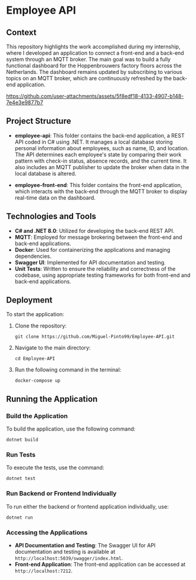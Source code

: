 # Employee API

## Context

This repository highlights the work accomplished during my internship, where I developed an application
to connect a front-end and a back-end system through an MQTT broker. The main goal was to build a fully
functional dashboard for the Hoppenbrouwers factory floors across the Netherlands.
The dashboard remains updated by subscribing to various topics on an MQTT broker, which are continuously
refreshed by the back-end application.

https://github.com/user-attachments/assets/5f8edf18-4133-4907-b148-7e4e3e9877b7

## Project Structure

- **employee-api**: This folder contains the back-end application, a REST API coded in C# using .NET. It manages a local database storing personal information about employees, such as name, ID, and location. The API determines each employee's state by comparing their work pattern with check-in status, absence records, and the current time. It also includes an MQTT publisher to update the broker when data in the local database is altered.

- **employee-front-end**: This folder contains the front-end application, which interacts with the back-end through the MQTT broker to display real-time data on the dashboard.

## Technologies and Tools

- **C# and .NET 8.0**: Utilized for developing the back-end REST API.
- **MQTT**: Employed for message brokering between the front-end and back-end applications.
- **Docker**: Used for containerizing the applications and managing dependencies.
- **Swagger UI**: Implemented for API documentation and testing.
- **Unit Tests**: Written to ensure the reliability and correctness of the codebase, using appropriate testing frameworks for both front-end and back-end applications.

## Deployment

To start the application:

1. Clone the repository:
   ```
   git clone https://github.com/Miguel-Pinto99/Employee-API.git
   ```

2. Navigate to the main directory:
   ```
   cd Employee-API
   ```

3. Run the following command in the terminal:
   ```
   docker-compose up
   ```


## Running the Application

### Build the Application
To build the application, use the following command:
   ```
   dotnet build
   ```

### Run Tests
To execute the tests, use the command:
   ```
   dotnet test
   ```

### Run Backend or Frontend Individually
To run either the backend or frontend application individually, use:
   ```
   dotnet run
   ```

### Accessing the Applications
- **API Documentation and Testing**: The Swagger UI for API documentation and testing is available at `http://localhost:5039/swagger/index.html`.
- **Front-end Application**: The front-end application can be accessed at `http://localhost:7212`.
